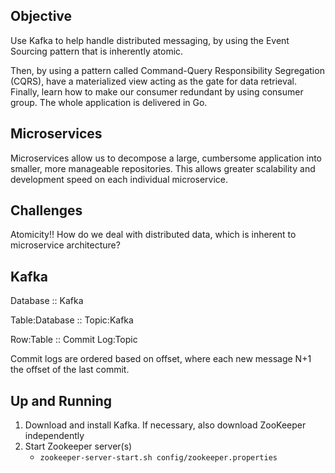 ## Objective

Use Kafka to help handle distributed messaging, by using the Event Sourcing pattern that is inherently atomic.

Then, by using a pattern called Command-Query Responsibility Segregation (CQRS),
have a materialized view acting as the gate for data retrieval.
Finally, learn how to make our consumer redundant by using consumer group.
The whole application is delivered in Go.

## Microservices

Microservices allow us to decompose a large, cumbersome application into smaller, more manageable repositories. This allows greater scalability and development speed on each individual microservice.

## Challenges

Atomicity!! How do we deal with distributed data, which is inherent to microservice architecture?

## Kafka

Database :: Kafka

Table:Database :: Topic:Kafka

Row:Table :: Commit Log:Topic

Commit logs are ordered based on offset, where each new message N+1 the offset of the last commit.

## Up and Running

1. Download and install Kafka. If necessary, also download ZooKeeper independently
2. Start Zookeeper server(s)
    * `zookeeper-server-start.sh config/zookeeper.properties`
